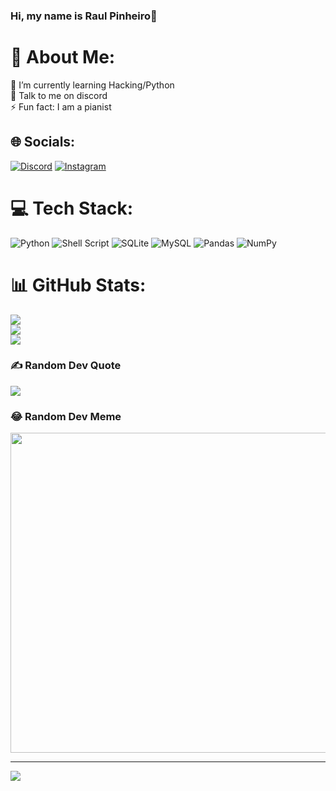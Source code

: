 <h3>Hi, my name is Raul Pinheiro👋</h3>

# 💫 About Me:
🌱 I’m currently learning Hacking/Python<br>💬 Talk to me on discord<br>⚡ Fun fact: I am a pianist


## 🌐 Socials:
[![Discord](https://img.shields.io/badge/Discord-%237289DA.svg?logo=discord&logoColor=white)](htttps://discord.gg/https://discord.com/users/493084892679372840) [![Instagram](https://img.shields.io/badge/Instagram-%23E4405F.svg?logo=Instagram&logoColor=white)](https://instagram.com/rtsp._) 

# 💻 Tech Stack:
![Python](https://img.shields.io/badge/python-3670A0?style=for-the-badge&logo=python&logoColor=ffdd54) ![Shell Script](https://img.shields.io/badge/shell_script-%23121011.svg?style=for-the-badge&logo=gnu-bash&logoColor=white) ![SQLite](https://img.shields.io/badge/sqlite-%2307405e.svg?style=for-the-badge&logo=sqlite&logoColor=white) ![MySQL](https://img.shields.io/badge/mysql-%2300f.svg?style=for-the-badge&logo=mysql&logoColor=white) ![Pandas](https://img.shields.io/badge/pandas-%23150458.svg?style=for-the-badge&logo=pandas&logoColor=white) ![NumPy](https://img.shields.io/badge/numpy-%23013243.svg?style=for-the-badge&logo=numpy&logoColor=white)
# 📊 GitHub Stats:
![](https://github-readme-stats.vercel.app/api?username=raulp2007&theme=blueberry&hide_border=false&include_all_commits=true&count_private=true)<br/>
![](https://github-readme-streak-stats.herokuapp.com/?user=raulp2007&theme=blueberry&hide_border=false)<br/>
![](https://github-readme-stats.vercel.app/api/top-langs/?username=raulp2007&theme=blueberry&hide_border=false&include_all_commits=true&count_private=true&layout=compact)

### ✍️ Random Dev Quote
![](https://quotes-github-readme.vercel.app/api?type=horizontal&theme=tokyonight)

### 😂 Random Dev Meme
<img src="https://random-memer.herokuapp.com/" width="512px"/>

---
[![](https://visitcount.itsvg.in/api?id=raulp2007&icon=1&color=1)](https://visitcount.itsvg.in)
